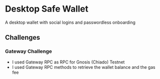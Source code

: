 # Desktop Safe Wallet
A desktop wallet with social logins and passwordless onboarding

## Challenges
### Gateway Challenge 
- I used Gateway RPC as RPC for Gnosis (Chiado) Testnet
- I used Gateway RPC methods to retrieve the wallet balance and the gas fee